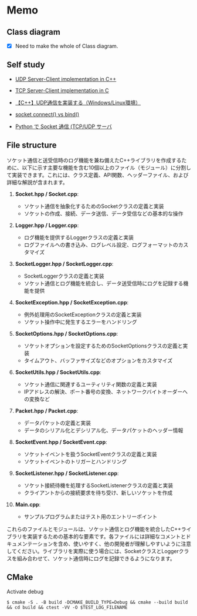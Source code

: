 # Memo

## Class diagram

- [x] Need to make the whole of Class diagram.

## Self study

- [UDP Server-Client implementation in C++](https://www.geeksforgeeks.org/udp-server-client-implementation-c/)
- [TCP Server-Client implementation in C](https://www.geeksforgeeks.org/tcp-server-client-implementation-in-c/)

- [【C++】UDP通信を実装する（Windows/Linux環境）](https://shizenkarasuzon.hatenablog.com/entry/2020/06/25/150229)

- [socket connect() vs bind()](https://stackoverflow.com/questions/27014955/socket-connect-vs-bind)

- [Python で Socket 通信 (TCP/UDP サーバ](https://qiita.com/tick-taku/items/813710328d802829fb4b)

## File structure

ソケット通信と送受信時のログ機能を兼ね備えたC++ライブラリを作成するために、以下に示す主要な機能を含む10個以上のファイル（モジュール）に分割して実装できます。これには、クラス定義、API関数、ヘッダーファイル、および詳細な解説が含まれます。

1. **Socket.hpp / Socket.cpp**:
   - ソケット通信を抽象化するためのSocketクラスの定義と実装
   - ソケットの作成、接続、データ送信、データ受信などの基本的な操作

2. **Logger.hpp / Logger.cpp**:
   - ログ機能を提供するLoggerクラスの定義と実装
   - ログファイルへの書き込み、ログレベル設定、ログフォーマットのカスタマイズ

3. **SocketLogger.hpp / SocketLogger.cpp**:
   - SocketLoggerクラスの定義と実装
   - ソケット通信とログ機能を統合し、データ送受信時にログを記録する機能を提供

4. **SocketException.hpp / SocketException.cpp**:
   - 例外処理用のSocketExceptionクラスの定義と実装
   - ソケット操作中に発生するエラーをハンドリング

5. **SocketOptions.hpp / SocketOptions.cpp**:
   - ソケットオプションを設定するためのSocketOptionsクラスの定義と実装
   - タイムアウト、バッファサイズなどのオプションをカスタマイズ

6. **SocketUtils.hpp / SocketUtils.cpp**:
   - ソケット通信に関連するユーティリティ関数の定義と実装
   - IPアドレスの解決、ポート番号の変換、ネットワークバイトオーダーへの変換など

7. **Packet.hpp / Packet.cpp**:
   - データパケットの定義と実装
   - データのシリアル化とデシリアル化、データパケットのヘッダー情報

8. **SocketEvent.hpp / SocketEvent.cpp**:
   - ソケットイベントを扱うSocketEventクラスの定義と実装
   - ソケットイベントのトリガーとハンドリング

9. **SocketListener.hpp / SocketListener.cpp**:
   - ソケット接続待機を処理するSocketListenerクラスの定義と実装
   - クライアントからの接続要求を待ち受け、新しいソケットを作成

10. **Main.cpp**:
    - サンプルプログラムまたはテスト用のエントリーポイント

これらのファイルとモジュールは、ソケット通信とログ機能を統合したC++ライブラリを実装するための基本的な要素です。各ファイルには詳細なコメントとドキュメンテーションを含め、使いやすく、他の開発者が理解しやすいように注意してください。ライブラリを実際に使う場合には、SocketクラスとLoggerクラスを組み合わせて、ソケット通信時にログを記録できるようになります。

## CMake

Activate debug

```console
$ cmake -S . -B build -DCMAKE_BUILD_TYPE=Debug && cmake --build build && cd build && ctest -VV -O $TEST_LOG_FILENAME
```

